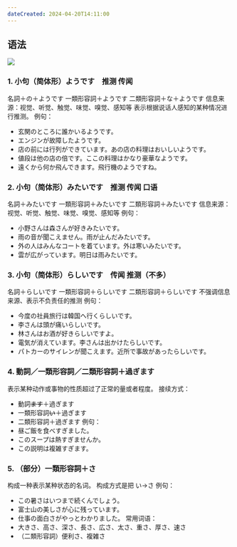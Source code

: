 ```yaml
---
dateCreated: 2024-04-20T14:11:00
---
```

## 语法
![](https://imgur.com/Ko7R5GV.png)
### 1. 小句（简体形）ようです　推测 传闻
名詞＋の＋ようです
一類形容詞＋ようです
二類形容詞＋な＋ようです
信息来源：视觉、听觉、触觉、味觉、嗅觉、感知等
表示根据说话人感知的某种情况进行推测。
例句：
- 玄関のところに誰かいるようです。
- エンジンが故障したようです。
- 店の前には行列ができています。あの店の料理はおいしいようです。
- 値段は他の店の倍です。ここの料理はかなり豪華なようです。
- 遠くから何か飛んできます。飛行機のようですね。
### 2. 小句（简体形）みたいです　推测 传闻 口语
名詞＋みたいです
一類形容詞＋みたいです
二類形容詞＋みたいです
信息来源：视觉、听觉、触觉、味觉、嗅觉、感知等
例句：
- 小野さんは森さんが好きみたいです。
- 雨の音が聞こえません。雨が止んだみたいです。
- 外の人はみんなコートを着ています。外は寒いみたいです。
- 雲が広がっています。明日は雨みたいです。
### 3. 小句（简体形）らしいです　传闻 推测（不多）
名詞＋らしいです
一類形容詞＋らしいです
二類形容詞＋らしいです
不强调信息来源、表示不负责任的推测
例句：
- 今度の社員旅行は韓国へ行くらしいです。
- 李さんは頭が痛いらしいです。
- 林さんはお酒が好きらしいですよ。
- 電気が消えています。李さんは出かけたらしいです。
- パトカーのサイレンが聞こえます。近所で事故があったらしいです。
### 4. 動詞／一類形容詞／二類形容詞＋過ぎます
表示某种动作或事物的性质超过了正常的量或者程度。
接续方式：
- 動詞~~ます~~＋過ぎます
- 一類形容詞~~い~~＋過ぎます
- 二類形容詞＋過ぎます
例句：
- 昼ご飯を食べすぎました。
- このスープは熱すぎませんか。
- この説明は複雑すぎます。
### 5. （部分）一類形容詞＋さ
构成一种表示某种状态的名词。
构成方式是把 い→さ
例句：
- この暑さはいつまで続くんでしょう。
- 富士山の美しさが心に残っています。
- 仕事の面白さがやっとわかりました。
常用词语：
- 大きさ、高さ、深さ、長さ、広さ、太さ、重さ、厚さ、速さ
- （二類形容詞）便利さ、複雑さ 
